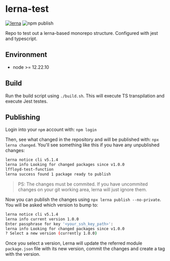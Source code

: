# lerna-test
[![lerna](https://img.shields.io/badge/maintained%20with-lerna-cc00ff.svg)](https://lerna.js.org/)
![npm publish](https://github.com/lffloyd/lerna-test/actions/workflows/publish.yaml/badge.svg)

Repo to test out a lerna-based monorepo structure. Configured with jest and typescript.

## Environment
* node >= 12.22.10

## Build
Run the build script using ```./build.sh```. This will execute TS transpilation and execute Jest testes.

## Publishing
Login into your `npm` account with: `npm login`

Then, see what changed in the repository and will be published with: `npx lerna changed`. You'll see something like this if you have any unpublished changes:
```sh
lerna notice cli v5.1.4
lerna info Looking for changed packages since v1.0.0
lffloyd-test-function
lerna success found 1 package ready to publish
```

> PS: The changes must be commited. If you have uncommited changes on your git working area, lerna will just ignore them.

Now you can publish the changes using `npx lerna publish --no-private`. You will be asked which version to bump to:
```sh
lerna notice cli v5.1.4
lerna info current version 1.0.0
Enter passphrase for key '<your_ssh_key_path>':
lerna info Looking for changed packages since v1.0.0
? Select a new version (currently 1.0.0)
```
Once you select a version, Lerna will update the referred module `package.json` file with its new version, commit the changes and create a tag with the version.

